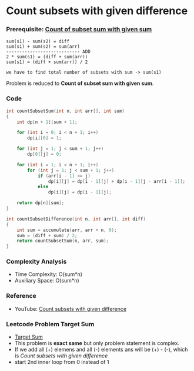# Count subsets with given difference

### Prerequisite: [Count of subset sum with given sum](./AV4_countSubSetSumWithGivenSum.md)

```
sum(s1) - sum(s2) = diff
sum(s1) + sum(s2) = sum(arr)
---------------------------- ADD
2 * sum(s1) = (diff + sum(arr))
sum(s1) = (diff + sum(arr)) / 2

we have to find total number of subsets with sum -> sum(s1)
```

Problem is reduced to **Count of subset sum with given sum**.

### Code

```cpp
int countSubsetSum(int n, int arr[], int sum)
{
    int dp[n + 1][sum + 1];

    for (int i = 0; i < n + 1; i++)
        dp[i][0] = 1;

    for (int j = 1; j < sum + 1; j++)
        dp[0][j] = 0;

    for (int i = 1; i < n + 1; i++)
        for (int j = 1; j < sum + 1; j++)
            if (arr[i - 1] <= j)
                dp[i][j] = dp[i - 1][j] + dp[i - 1][j - arr[i - 1]];
            else
                dp[i][j] = dp[i - 1][j];

    return dp[n][sum];
}

int countSubsetDifference(int n, int arr[], int diff)
{
    int sum = accumulate(arr, arr + n, 0);
    sum = (diff + sum) / 2;
    return countSubsetSum(n, arr, sum);
}
```

### Complexity Analysis

- Time Complexity: O(sum\*n)
- Auxiliary Space: O(sum\*n)

### Reference

- YouTube: [Count subsets with given difference](https://www.youtube.com/watch?v=ot_XBHyqpFc)

### Leetcode Problem Target Sum

- [Target Sum](https://leetcode.com/problems/target-sum/)
- This problem is **exact same** but only problem statement is complex.
- If we add all (+) elemens and all (-) elements ans will be (+) - (-), which is _Count subsets with given difference_
- start 2nd inner loop from 0 instead of 1
